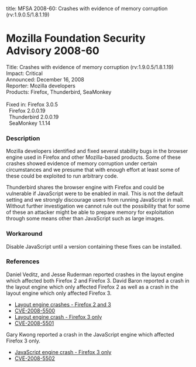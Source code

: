 title: MFSA 2008-60: Crashes with evidence of memory corruption (rv:1.9.0.5/1.8.1.19)

<h1>Mozilla Foundation Security Advisory 2008-60</h1>

<p>
<span class="label">Title:</span>      Crashes with evidence of memory corruption (rv:1.9.0.5/1.8.1.19)<br/>
<span class="label">Impact:</span>     Critical<br/>
<span class="label">Announced:</span>  December 16, 2008<br/>
<span class="label">Reporter:</span>   Mozilla developers<br/>
<span class="label">Products:</span>   Firefox, Thunderbird, SeaMonkey<br/>
<br/>
<span class="label">Fixed in:</span>   Firefox 3.0.5<br/>
<span class="label">&#160;</span>      Firefox 2.0.0.19<br/>
<span class="label">&#160;</span>      Thunderbird 2.0.0.19<br/>
<span class="label">&#160;</span>      SeaMonkey 1.1.14<br/>
</p>


<h3>Description</h3>

<p>Mozilla developers identified and fixed several stability bugs in the browser
engine used in Firefox and other Mozilla-based products. Some of these crashes
showed evidence of memory corruption under certain circumstances and we presume
that with enough effort at least some of these could be exploited to run
arbitrary code.</p>

<p class="note">Thunderbird shares the browser engine with Firefox and could be
vulnerable if JavaScript were to be enabled in mail. This is not the default
setting and we strongly discourage users from running JavaScript in
mail. Without further investigation we cannot rule out the possibility that for
some of these an attacker might be able to prepare memory for exploitation
through some means other than JavaScript such as large images.</p>

<h3>Workaround</h3>

<p>Disable JavaScript until a version containing these fixes can be installed.</p>


<h3>References</h3>

<p>Daniel Veditz, and Jesse Ruderman reported crashes in the layout engine which affected both Firefox 2 and Firefox 3.  David Baron reported a crash in the layout engine which only affected Firefox 2 as well as a crash in the layout engine which only affected Firefox 3.</p>
<ul>
  <li><a href="https://bugzilla.mozilla.org/buglist.cgi?bug_id=460803,464998">Layout engine crashes - Firefox 2 and 3</a></li>
  <li><a class="ex-ref" href="http://cve.mitre.org/cgi-bin/cvename.cgi?name=CVE-2008-5500">CVE-2008-5500</a></li>
  <li><a href="https://bugzilla.mozilla.org/buglist.cgi?bug_id=395623">Layout engine crash - Firefox 3 only</a></li>
  <li><a class="ex-ref" href="http://cve.mitre.org/cgi-bin/cvename.cgi?name=CVE-2008-5501">CVE-2008-5501</a></li>
</ul>

<p>Gary Kwong reported a crash in the JavaScript engine which affected Firefox 3 only.</p>
<ul>
  <li><a href="https://bugzilla.mozilla.org/show_bug.cgi?id=458679">JavaScript engine crash - Firefox 3 only</a></li>
  <li><a class="ex-ref" href="http://cve.mitre.org/cgi-bin/cvename.cgi?name=CVE-2008-5502">CVE-2008-5502</a></li>
</ul>



